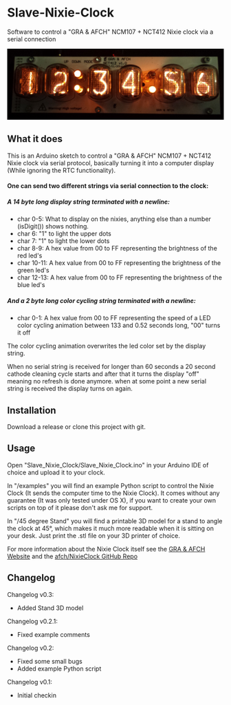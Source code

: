 # Slave-Nixie-Clock
Software to control a "GRA &amp; AFCH" NCM107 + NCT412 Nixie clock via a serial connection

!["GRA &amp; AFCH" NCM107 + NCT412](https://github.com/SebiTimeWaster/Slave-Nixie-Clock/blob/master/NixieClock.jpg)

## What it does
This is an Arduino sketch to control a "GRA &amp; AFCH" NCM107 + NCT412 Nixie clock via serial protocol, basically turning it into a computer display (While ignoring the RTC functionality).

#### One can send two different strings via serial connection to the clock:

##### A 14 byte long display string terminated with a newline:

 * char 0-5:   What to display on the nixies, anything else than a number (isDigit()) shows nothing.
 * char 6:     "1" to light the upper dots
 * char 7:     "1" to light the lower dots
 * char 8-9:   A hex value from 00 to FF representing the brightness of the red led's
 * char 10-11: A hex value from 00 to FF representing the brightness of the green led's
 * char 12-13: A hex value from 00 to FF representing the brightness of the blue led's
 
##### And a 2 byte long color cycling string terminated with a newline:

 * char 0-1: A hex value from 00 to FF representing the speed of a LED color cycling animation between 133 and 0.52 seconds long, "00" turns it off

The color cycling animation overwrites the led color set by the display string.

When no serial string is received for longer than 60 seconds a 20 second cathode cleaning cycle starts and after that it turns the display "off" meaning no refresh is done anymore. when at some point a new serial string is received the display turns on again.

## Installation
Download a release or clone this project with git. 

## Usage
Open "Slave_Nixie_Clock/Slave_Nixie_Clock.ino" in your Arduino IDE of choice and upload it to your clock.

In "/examples" you will find an example Python script to control the Nixie Clock (It sends the computer time to the Nixie Clock). It comes without any guarantee (It was only tested under OS X), if you want to create your own scripts on top of it please don't ask me for support.

In "/45 degree Stand" you will find a printable 3D model for a stand to angle the clock at 45°, which makes it much more readable when it is sitting on your desk. Just print the .stl file on your 3D printer of choice.

For more information about the Nixie Clock itself see the [GRA & AFCH Website](http://gra-afch.com/) and the [afch/NixieClock GitHub Repo](https://github.com/afch/NixieClock)

## Changelog
Changelog v0.3:
* Added Stand 3D model

Changelog v0.2.1:
* Fixed example comments

Changelog v0.2:
* Fixed some small bugs
* Added example Python script

Changelog v0.1:
* Initial checkin
